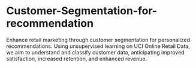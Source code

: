 # Customer-Segmentation-for-recommendation
Enhance retail marketing through customer segmentation for personalized recommendations. Using unsupervised learning on UCI Online Retail Data, we aim to understand and classify customer data, anticipating improved satisfaction, increased retention, and enhanced revenue.
